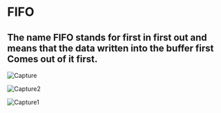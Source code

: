 # FIFO

## The name FIFO stands for first in first out and means that the data written into the buffer first Comes out of it first.

![Capture](https://user-images.githubusercontent.com/108411357/219950215-27365593-c3ca-436b-909c-4404739a4169.PNG)

![Capture2](https://user-images.githubusercontent.com/108411357/219950212-1eefd8cf-ae12-41b8-a2b7-1af75728637b.PNG)

![Capture1](https://user-images.githubusercontent.com/108411357/219950211-1901233b-6dc0-41ef-a5d5-548a8f2588c9.PNG)
